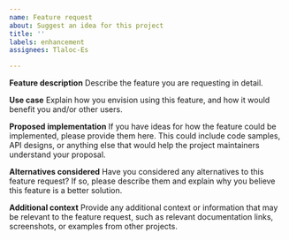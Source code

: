 ```yaml
---
name: Feature request
about: Suggest an idea for this project
title: ''
labels: enhancement
assignees: Tlaloc-Es

---
```


**Feature description**
Describe the feature you are requesting in detail.

**Use case**
Explain how you envision using this feature, and how it would benefit you and/or other users.

**Proposed implementation**
If you have ideas for how the feature could be implemented, please provide them here. This could include code samples, API designs, or anything else that would help the project maintainers understand your proposal.

**Alternatives considered**
Have you considered any alternatives to this feature request? If so, please describe them and explain why you believe this feature is a better solution.

**Additional context**
Provide any additional context or information that may be relevant to the feature request, such as relevant documentation links, screenshots, or examples from other projects.
